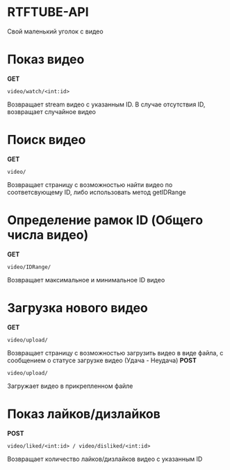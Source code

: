# RTFTUBE-API
Свой маленький уголок с видео

# Показ видео
   **GET** 
   
    video/watch/<int:id>
Возвращает stream видео с указанным ID. В случае отсутствия ID, возвращает случайное видео

# Поиск видео
 **GET** 
   
    video/
Возвращает страницу с возможностью найти видео по соответсвующему ID, либо использовать метод getIDRange

# Определение рамок ID (Общего числа видео)
 **GET** 
   
    video/IDRange/
Возвращает максимальное и минимальное ID видео

# Загрузка нового видео
**GET**

    video/upload/
Возвращает страницу с возможностью загрузить видео в виде файла, с сообщением о статусе загрузке видео (Удача - Неудача)
**POST**

    video/upload/
Загружает видео в прикрепленном файле

# Показ лайков/дизлайков
**POST** 

    video/liked/<int:id> / video/disliked/<int:id>
Возвращает количество лайков/дизлайков видео с указанным ID

